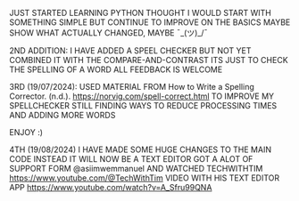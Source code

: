 JUST STARTED LEARNING PYTHON
THOUGHT I WOULD START WITH SOMETHING SIMPLE BUT CONTINUE TO IMPROVE ON THE BASICS
MAYBE SHOW WHAT ACTUALLY CHANGED, MAYBE  ¯\_(ツ)_/¯

2ND ADDITION:
I HAVE ADDED A SPEEL CHECKER BUT NOT YET COMBINED IT WITH THE COMPARE-AND-CONTRAST
ITS JUST TO CHECK THE SPELLING OF A WORD
ALL FEEDBACK IS WELCOME

3RD (19/07/2024):
USED MATERIAL FROM 
How to Write a Spelling Corrector. (n.d.). https://norvig.com/spell-correct.html
TO IMPROVE MY SPELLCHECKER
STILL FINDING WAYS TO REDUCE PROCESSING TIMES
AND ADDING MORE WORDS

ENJOY :)

4TH (19/08/2024)
I HAVE MADE SOME HUGE CHANGES TO THE MAIN CODE
INSTEAD
IT WILL NOW BE A TEXT EDITOR GOT A ALOT OF SUPPORT FORM @asiimwemmanuel AND
WATCHED TECHWITHTIM  https://www.youtube.com/@TechWithTim 
VIDEO WITH HIS TEXT EDITOR APP https://www.youtube.com/watch?v=A_Sfru99QNA
